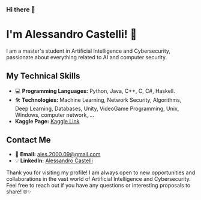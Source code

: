 ### Hi there 👋

# I'm Alessandro Castelli! 👋

I am a master's student in Artificial Intelligence and Cybersecurity, passionate about everything related to AI and computer security.

## My Technical Skills

- 💻 **Programming Languages:** Python, Java, C++, C, C#, Haskell.
- 🛠️ **Technologies:** Machine Learning, Network Security, Algorithms, Deep Learning, Databases, Unity, VideoGame Programming, Unix, Windows, computer network, ...
- **Kaggle Page:** [Kaggle Link](https://www.kaggle.com/alessandromajumba/code?scroll=true)

## Contact Me

- 📨 **Email:** ales.2000.09@gmail.com
- 💡 **LinkedIn:** [Alessandro Castelli](https://www.linkedin.com/in/alessandro-castelli-685103222/)

Thank you for visiting my profile! I am always open to new opportunities and collaborations in the vast world of Artificial Intelligence and Cybersecurity. Feel free to reach out if you have any questions or interesting proposals to share! 🌐✨
